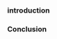 <!--
.. title: Django Tips & Tricks - Automatically Set CSRF Token in Postman
.. slug: django-tips-csrf-token-postman-curl
.. date: 2019-02-28 21:21:21 UTC+05:30
.. tags: python, django, rest
.. category:
.. link:
.. description: How to set CSRF token automatically in REST API clients.
.. type: text
-->

### introduction

### Conclusion
